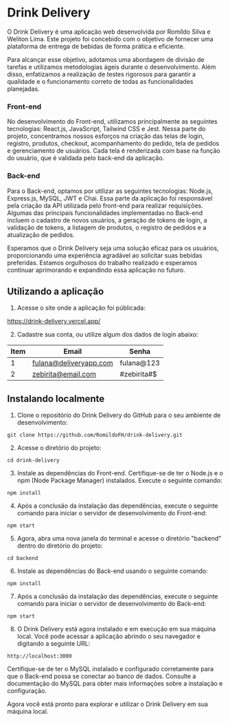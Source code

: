 # Drink Delivery

O Drink Delivery é uma aplicação web desenvolvida por Romildo Silva e Weliton Lima. Este projeto foi concebido com o objetivo de fornecer uma plataforma de entrega de bebidas de forma prática e eficiente.

Para alcançar esse objetivo, adotamos uma abordagem de divisão de tarefas e utilizamos metodologias ágeis durante o desenvolvimento. Além disso, enfatizamos a realização de testes rigorosos para garantir a qualidade e o funcionamento correto de todas as funcionalidades planejadas.

### Front-end

No desenvolvimento do Front-end, utilizamos principalmente as seguintes tecnologias: React.js, JavaScript, Tailwind CSS e Jest. Nessa parte do projeto, concentramos nossos esforços na criação das telas de login, registro, produtos, checkout, acompanhamento do pedido, tela de pedidos e gerenciamento de usuários. Cada tela é renderizada com base na função do usuário, que é validada pelo back-end da aplicação.

### Back-end

Para o Back-end, optamos por utilizar as seguintes tecnologias: Node.js, Express.js, MySQL, JWT e Chai. Essa parte da aplicação foi responsável pela criação da API utilizada pelo front-end para realizar requisições. Algumas das principais funcionalidades implementadas no Back-end incluem o cadastro de novos usuários, a geração de tokens de login, a validação de tokens, a listagem de produtos, o registro de pedidos e a atualização de pedidos.

Esperamos que o Drink Delivery seja uma solução eficaz para os usuários, proporcionando uma experiência agradável ao solicitar suas bebidas preferidas. Estamos orgulhosos do trabalho realizado e esperamos continuar aprimorando e expandindo essa aplicação no futuro.

## Utilizando a aplicação

1. Acesse o site onde a aplicação foi públicada:

https://drink-delivery.vercel.app/

2. Cadastre sua conta, ou utilize algum dos dados de login abaixo:

| Item |        Email           | Senha         |
|------|-----------------------|---------------|
|  1   | fulana@deliveryapp.com| fulana@123    |
|  2   | zebirita@email.com     | &#35;zebirita&#35;&#36; |



## Instalando localmente

1. Clone o repositório do Drink Delivery do GitHub para o seu ambiente de desenvolvimento:

```
git clone https://github.com/RomildoFH/drink-delivery.git
```

2. Acesse o diretório do projeto:

```
cd drink-delivery
```

3. Instale as dependências do Front-end. Certifique-se de ter o Node.js e o npm (Node Package Manager) instalados. Execute o seguinte comando:

```
npm install
```

4. Após a conclusão da instalação das dependências, execute o seguinte comando para iniciar o servidor de desenvolvimento do Front-end:

```
npm start
```

5. Agora, abra uma nova janela do terminal e acesse o diretório "backend" dentro do diretório do projeto:

```
cd backend
```

6. Instale as dependências do Back-end usando o seguinte comando:

```
npm install
```

7. Após a conclusão da instalação das dependências, execute o seguinte comando para iniciar o servidor de desenvolvimento do Back-end:

```
npm start
```

8. O Drink Delivery está agora instalado e em execução em sua máquina local. Você pode acessar a aplicação abrindo o seu navegador e digitando a seguinte URL:

```
http://localhost:3000
```

Certifique-se de ter o MySQL instalado e configurado corretamente para que o Back-end possa se conectar ao banco de dados. Consulte a documentação do MySQL para obter mais informações sobre a instalação e configuração.

Agora você está pronto para explorar e utilizar o Drink Delivery em sua máquina local.

